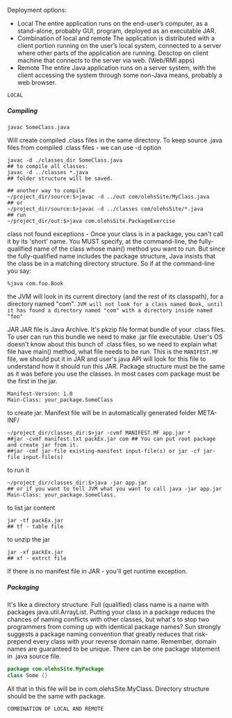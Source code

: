 Deployment options:
 - Local
The entire application runs on the end-user’s computer, as a stand-alone, probably GUI, program, deployed as an
executable JAR.
 - Combination of local and remote
The application is distributed with a client portion running on the user’s local system, connected to a server where
other parts of the application are running. Desctop on client machine that connects to the server via web. (Web/RMI apps)
 - Remote
The entire Java application runs on a server system, with the client accessing the system through some non-Java means,
probably a web browser.

```LOCAL```
##### Compiling
```shell script
javac SomeClass.java
```
Will create compiled .class files in the same directory.
To keep source .java files from compiled .class files - we can use -d option

```shell script
javac -d ./classes_dir SomeClass.java
## to compile all classes:
javac -d ../classes *.java
## folder structure will be saved.
```

```shell script
## another way to compile
~/project_dir/source:$>javac -d ../out com/olehsSite/MyClass.java
## or
~/project_dir/source:$>javac -d ../classes com/olehsSite/*.java
## run
~/project_dir/out:$>java com.olehsSite.PackageExercise
```

class not found exceptions - Once your class is in a package, you can't call it by its 'short' name. You MUST specify,
at the command-line, the fully-qualified name of the class whose main() method you want to run. But since the 
fully-qualified name includes the package structure, Java insists that the class be in a matching directory structure. 
So if at the command-line you say:
```shell script
%java com.foo.Book
```
the JVM will look in its current directory (and the rest of its classpath), for a directory named "com". ```JVM will not
look for a class named Book, until it has found a directory named "com" with a directory inside named "foo"```

JAR
JAR file is Java Archive. It's pkzip file format bundle of your .class files. To user can run this bundle we need to make
.jar file executable. User's OS doesn't know about this bunch of .class files, so we need to explain what file have 
main() method, what file needs to be run. This is the `MANIFEST.MF` file, we should put it in JAR and user's java API 
will look for this file to understand how it should run this JAR.
Package structure must be the same as it was before you use the classes. In most cases com package must be the first in
the jar.

```manifest
Manifest-Version: 1.0
Main-Class: your_package.SomeClass

```

to create jar. Manifest file will be in automatically generated folder META-INF/
```shell script
~/project_dir/classes_dir:$>jar -cvmf MANIFEST.MF app.jar *
##jar -cvmf manifest.txt packEx.jar com ## You can put root package and create jar from it.
##jar -cmf jar-file existing-manifest input-file(s) or jar -cf jar-file input-file(s)
```

to run it
```shell script
~/project_dir/classes_dir:$>java -jar app.jar
## or if you want to tell JVM what you want to call java -jar app.jar Main-Class: your_package.SomeClass.
```

to list jar content
```shell script
jar -tf packEx.jar
## tf - table file
```

to unzip the jar
```shell script
jar -xf packEx.jar
## xf - extrct file
```

If there is no manifest file in JAR - you'll get runtime exception.

##### Packaging
It's like a directory structure. Full (qualified) class name is a name with packages java.util.ArrayList.
Putting your class in a package reduces the chances of naming conflicts with other classes, but what's to stop two
programmers from coming up with identical package names?
Sun strongly suggests a package naming convention that greatly reduces that risk-prepend every class with your reverse
domain name. Remember, domain names are guaranteed to be unique.
There can be one package statement in .java source file.  
```java
package com.olehsSite.MyPackage
class Some {}
```
All that in this file will be in com.olehsSite.MyClass. Directory structure should be the same with package.

```COMBINATION OF LOCAL AND REMOTE```
